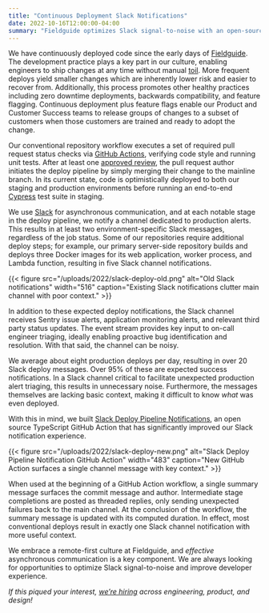 ```yaml
---
title: "Continuous Deployment Slack Notifications"
date: 2022-10-16T12:00:00-04:00
summary: "Fieldguide optimizes Slack signal-to-noise with an open-source GitHub Action that posts continuous deployment workflow progress notifications to Slack."
---
```


We have continuously deployed code since the early days of [Fieldguide](https://www.fieldguide.io/). The development practice plays a key part in our culture, enabling engineers to ship changes at any time without manual [toil](https://sre.google/sre-book/eliminating-toil/). More frequent deploys yield smaller changes which are inherently lower risk and easier to recover from. Additionally, this process promotes other healthy practices including zero downtime deployments, backwards compatibility, and feature flagging. Continuous deployment plus feature flags enable our Product and Customer Success teams to release groups of changes to a subset of customers when those customers are trained and ready to adopt the change.

Our conventional repository workflow executes a set of required pull request status checks via [GitHub Actions](https://github.com/features/actions), verifying code style and running unit tests. After at least one [approved review](https://docs.github.com/en/pull-requests/collaborating-with-pull-requests/reviewing-changes-in-pull-requests/approving-a-pull-request-with-required-reviews), the pull request author initiates the deploy pipeline by simply merging their change to the mainline branch. In its current state, code is optimistically deployed to both our staging and production environments before running an end-to-end [Cypress](https://www.cypress.io/) test suite in staging.

We use [Slack](https://slack.com/) for asynchronous communication, and at each notable stage in the deploy pipeline, we notify a channel dedicated to production alerts. This results in at least two environment-specific Slack messages, regardless of the job status. Some of our repositories require additional deploy steps; for example, our primary server-side repository builds and deploys three Docker images for its web application, worker process, and Lambda function, resulting in five Slack channel notifications.

{{< figure src="/uploads/2022/slack-deploy-old.png" alt="Old Slack notifications" width="516" caption="Existing Slack notifications clutter main channel with poor context." >}}

In addition to these expected deploy notifications, the Slack channel receives Sentry issue alerts, application monitoring alerts, and relevant third party status updates. The event stream provides key input to on-call engineer triaging, ideally enabling proactive bug identification and resolution. With that said, the channel can be noisy.

We average about eight production deploys per day, resulting in over 20 Slack deploy messages. Over 95% of these are expected success notifications. In a Slack channel critical to facilitate unexpected production alert triaging, this results in unnecessary noise. Furthermore, the messages themselves are lacking basic context, making it difficult to know _what_ was even deployed.

With this in mind, we built [Slack Deploy Pipeline Notifications](https://github.com/Fieldguide/action-slack-deploy-pipeline), an open source TypeScript GitHub Action that has significantly improved our Slack notification experience.

{{< figure src="/uploads/2022/slack-deploy-new.png" alt="Slack Deploy Pipeline Notification GitHub Action" width="483" caption="New GitHub Action surfaces a single channel message with key context." >}}

When used at the beginning of a GitHub Action workflow, a single summary message surfaces the commit message and author. Intermediate stage completions are posted as threaded replies, only sending unexpected failures back to the main channel. At the conclusion of the workflow, the summary message is updated with its computed duration. In effect, most conventional deploys result in exactly one Slack channel notification with more useful context.

We embrace a remote-first culture at Fieldguide, and _effective_ asynchronous communication is a key component. We are always looking for opportunities to optimize Slack signal-to-noise and improve developer experience.

_If this piqued your interest, [we’re hiring](https://www.fieldguide.io/careers) across engineering, product, and design!_
